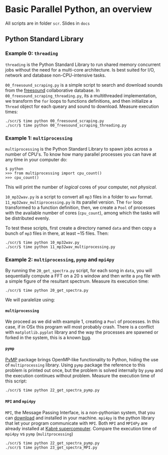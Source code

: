 # Basic Parallel Python, an overview

All scripts are in folder `scr`. Slides in `docs`

## Python Standard Library

### Example 0: `threading`

`threading` is the Python Standard Library to run shared memory concurrent jobs without the need for a multi-core architecture. Is best suited for I/O, network and database non-CPU-intensive tasks.

`00_freesound_scraping.py` is a simple script to search and download sounds from the [freesound](https://freesound.org/) collaborative database. In `00_freesound_scraping_threading.py`, its a multithreaded implementation, we transform the `for` loops to functions definitions, and then initialize a `Thread` object for each queary and sound to download. Measure execution times:

    ./scr/$ time python 00_freesound_scraping.py
    ./scr/$ time python 00_freesound_scraping_threading.py

### Example 1: `multiprocessing`

`multiprocessing` is the Python Standard Library to spawn jobs across a number of CPU's. To know how many parallel processes you can have at any time in your computer do:

    $ python
    >>> from multiprocessing import cpu_count()
    >>> cpu_count()

This will print the number of *logical* cores of your computer, not *physical*. 

`10_mp32wav.py` is a script to convert all `mp3` files in a folder to `wav` format. `11_mp32wav_multiprocessing.py` is its parallel version. The `for` loop transformed to a function definition, then, we create a `Pool` of processes with the available number of cores (`cpu_count`), among which the tasks will be distributed evenly.

To test these scripts, first create a directory named `data` and then copy a bunch of `mp3` files in there, at least ~15 files. Then:

    ./scr/$ time python 10_mp32wav.py
    ./scr/$ time python 11_mp32wav_multiprocessing.py

### Example 2: `multiprocessing`, `pymp` and `mpi4py`

By running the `20_get_spectra.py` script, for each song in `data`, you will sequentially compute a FFT on a 20 s window and then write a `png` file with a simple figure of the resultant spectrum. Measure its execution time:
    
    ./scr/$ time python 20_get_spectra.py

We will paralelize using:

#### `multiprocessing`

We proceed as we did with example 1, creating a `Pool` of processes. In this case, if in OSx this program will most probably crash. There is a conflict with `matplotlib.pyplot` library and the way the processes are spawned or forked in the system, this is a known [bug](https://bugs.python.org/issue33725). 

#### `pymp`

[PyMP](https://github.com/classner/pymp) package brings OpenMP-like functionality to Python, hiding the use of `multiprocessing` library. Using `pymp` package the reference to this problem is printed out once, but the problem is solved internally by `pymp` and the execution continues without problem. Measure the execution time of this script:

    ./scr/$ time python 22_get_spectra_pymp.py

#### `MPI` and `mpi4py`

`MPI`, the Message Passing Interface, is a non-pythonian system, that you can [download](http://www.mpich.org/downloads/) and installed in your machine. `mpi4py` is the python library that let your program communicate with `MPI`. Both `MPI` and `MPI4Py` are already installed at [Kabré supercomputer](https://kabre.cenat.ac.cr/). Compare the execution time of `mpi4py` vs `pymp` (`mulitprocessing`)


    ./scr/$ time python 22_get_spectra_pymp.py
    ./scr/$ time python 23_get_spectra_MPI.py
